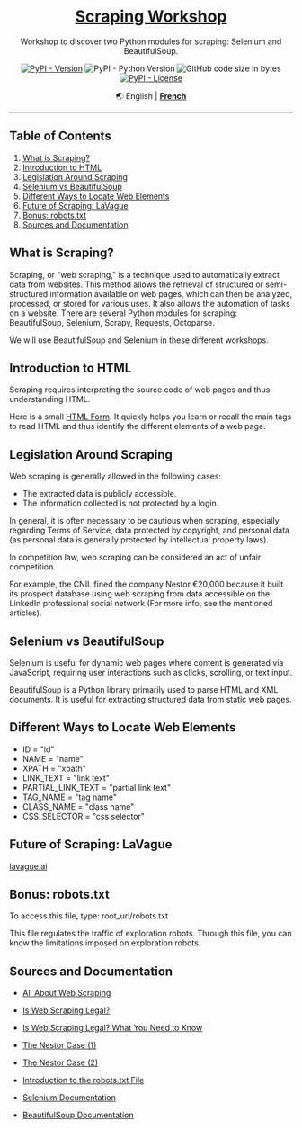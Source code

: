 <div align="center" markdown>

# [Scraping Workshop](https://github.com/Mastocodeur/Tutorial_Scraping/)

Workshop to discover two Python modules for scraping: Selenium and BeautifulSoup.

[![PyPI - Version](https://img.shields.io/pypi/v/mmg?color)](https://pypi.org/project/mmg/)
![PyPI - Python Version](https://img.shields.io/pypi/pyversions/mmg)
![GitHub code size in bytes](https://img.shields.io/github/languages/code-size/ryul1206/multilingual-markdown)
[![PyPI - License](https://img.shields.io/pypi/l/mmg)](https://github.com/ryul1206/multilingual-markdown/blob/main/LICENSE)

🌏
English |
[**French**](https://github.com/Mastocodeur/Tutorial_Scraping/blob/main/README.fr.md) 




</div>


---

## Table of Contents

1. [What is Scraping?](#what-is-scraping)
2. [Introduction to HTML](#introduction-to-html)
3. [Legislation Around Scraping](#legislation-around-scraping)
4. [Selenium vs BeautifulSoup](#selenium-vs-beautifulsoup)
5. [Different Ways to Locate Web Elements](#different-ways-to-locate-web-elements)
6. [Future of Scraping: LaVague](#future-of-scraping-lavague)
7. [Bonus: robots.txt](#bonus-robotstxt)
8. [Sources and Documentation](#sources-and-documentation)

## What is Scraping?

Scraping, or "web scraping," is a technique used to automatically extract data from websites. This method allows the retrieval of structured or semi-structured information available on web pages, which can then be analyzed, processed, or stored for various uses. It also allows the automation of tasks on a website. There are several Python modules for scraping: BeautifulSoup, Selenium, Scrapy, Requests, Octoparse.

We will use BeautifulSoup and Selenium in these different workshops.

## Introduction to HTML

Scraping requires interpreting the source code of web pages and thus understanding HTML.

Here is a small [HTML Form](formulaire_html.md). It quickly helps you learn or recall the main tags to read HTML and thus identify the different elements of a web page.

## Legislation Around Scraping

Web scraping is generally allowed in the following cases:
- The extracted data is publicly accessible.
- The information collected is not protected by a login.

In general, it is often necessary to be cautious when scraping, especially regarding Terms of Service, data protected by copyright, and personal data (as personal data is generally protected by intellectual property laws).

In competition law, web scraping can be considered an act of unfair competition.

For example, the CNIL fined the company Nestor €20,000 because it built its prospect database using web scraping from data accessible on the LinkedIn professional social network (For more info, see the mentioned articles).

## Selenium vs BeautifulSoup

Selenium is useful for dynamic web pages where content is generated via JavaScript, requiring user interactions such as clicks, scrolling, or text input.

BeautifulSoup is a Python library primarily used to parse HTML and XML documents. It is useful for extracting structured data from static web pages.

## Different Ways to Locate Web Elements

- ID = "id"
- NAME = "name"
- XPATH = "xpath"
- LINK_TEXT = "link text"
- PARTIAL_LINK_TEXT = "partial link text"
- TAG_NAME = "tag name"
- CLASS_NAME = "class name"
- CSS_SELECTOR = "css selector"

## Future of Scraping: LaVague

[lavague.ai](https://github.com/lavague-ai)

## Bonus: robots.txt

To access this file, type: root_url/robots.txt

This file regulates the traffic of exploration robots. Through this file, you can know the limitations imposed on exploration robots.

## Sources and Documentation

- [All About Web Scraping](https://kinsta.com/fr/base-de-connaissances/web-scraping/)

- [Is Web Scraping Legal?](https://www.captaincontrat.com/protection-des-creations/cgv-cgu-cga/web-scraping-est-ce-legal-me-marcotte)

- [Is Web Scraping Legal? What You Need to Know](https://www.iubenda.com/fr/help/111962-le-web-scraping-est-il-legal-ce-que-vous-devez-savoir#:~:text=La%20l%C3%A9galit%C3%A9%20du%20web%20scraping&text=Ne%20soyez%20pas%20trop%20enthousiaste,pas%20prot%C3%A9g%C3%A9es%20par%20un%20login)

- [The Nestor Case (1)](https://www.alerionavocats.com/condamnation-societe-nestor-prospection-commerciale-fondee-interet-legitime-responsable-traitement-enseignements-tirer/)

- [The Nestor Case (2)](https://www.plravocats.fr/blog/data-protection-rgpd/la-societe-nestor-sanctionee-par-la-cnil)

- [Introduction to the robots.txt File](https://developers.google.com/search/docs/crawling-indexing/robots/intro?hl=fr)

- [Selenium Documentation](https://selenium-python.readthedocs.io/)

- [BeautifulSoup Documentation](https://beautiful-soup-4.readthedocs.io/en/latest/)
